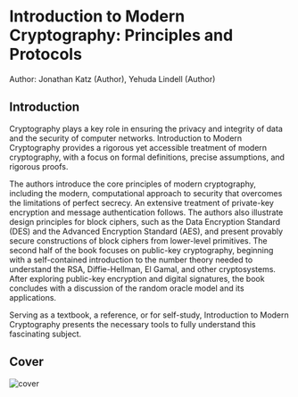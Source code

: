 # Introduction to Modern Cryptography: Principles and Protocols

Author: Jonathan Katz  (Author), Yehuda Lindell  (Author)

## Introduction

Cryptography plays a key role in ensuring the privacy and integrity of data and the security of computer networks. Introduction to Modern Cryptography provides a rigorous yet accessible treatment of modern cryptography, with a focus on formal definitions, precise assumptions, and rigorous proofs.

The authors introduce the core principles of modern cryptography, including the modern, computational approach to security that overcomes the limitations of perfect secrecy. An extensive treatment of private-key encryption and message authentication follows. The authors also illustrate design principles for block ciphers, such as the Data Encryption Standard (DES) and the Advanced Encryption Standard (AES), and present provably secure constructions of block ciphers from lower-level primitives. The second half of the book focuses on public-key cryptography, beginning with a self-contained introduction to the number theory needed to understand the RSA, Diffie-Hellman, El Gamal, and other cryptosystems. After exploring public-key encryption and digital signatures, the book concludes with a discussion of the random oracle model and its applications.

Serving as a textbook, a reference, or for self-study, Introduction to Modern Cryptography presents the necessary tools to fully understand this fascinating subject.

## Cover

![cover](https://images-na.ssl-images-amazon.com/images/I/512XsbKOQ2L._SX313_BO1,204,203,200_.jpg)